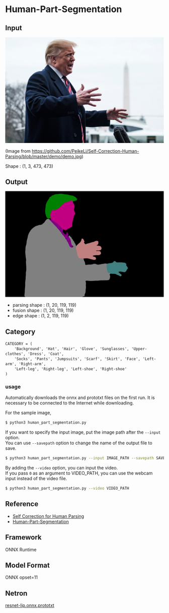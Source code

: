 # Human-Part-Segmentation

## Input

![Input](demo.jpg)

(Image from https://github.com/PeikeLi/Self-Correction-Human-Parsing/blob/master/demo/demo.jpg)

Shape : (1, 3, 473, 473)  

## Output

![Output](output.png)

- parsing shape : (1, 20, 119, 119)
- fusion shape : (1, 20, 119, 119)
- edge shape : (1, 2, 119, 119)

## Category

```
CATEGORY = (
    'Background', 'Hat', 'Hair', 'Glove', 'Sunglasses', 'Upper-clothes', 'Dress', 'Coat',
    'Socks', 'Pants', 'Jumpsuits', 'Scarf', 'Skirt', 'Face', 'Left-arm', 'Right-arm',
    'Left-leg', 'Right-leg', 'Left-shoe', 'Right-shoe'
)
```

### usage
Automatically downloads the onnx and prototxt files on the first run.
It is necessary to be connected to the Internet while downloading.

For the sample image,
``` bash
$ python3 human_part_segmentation.py
```

If you want to specify the input image, put the image path after the `--input` option.  
You can use `--savepath` option to change the name of the output file to save.
```bash
$ python3 human_part_segmentation.py --input IMAGE_PATH --savepath SAVE_IMAGE_PATH
```

By adding the `--video` option, you can input the video.   
If you pass `0` as an argument to VIDEO_PATH, you can use the webcam input instead of the video file.
```bash
$ python3 human_part_segmentation.py --video VIDEO_PATH
```

## Reference

- [Self Correction for Human Parsing](https://github.com/PeikeLi/Self-Correction-Human-Parsing)
- [Human-Part-Segmentation](https://github.com/mayankgrwl97/human-part-segmentation)

## Framework

ONNX Runtime

## Model Format

ONNX opset=11

## Netron

[resnet-lip.onnx.prototxt](https://lutzroeder.github.io/netron/?url=https://storage.googleapis.com/ailia-models/human_part_segmentation/resnet-lip.onnx.prototxt)
